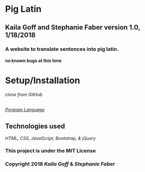 # Pig Latin

## Kaila Goff and Stephanie Faber version 1.0, 1/18/2018

### A website to translate sentences into pig latin.

#### no known bugs at this time

# Setup/Installation
###### _clone from GitHub_
###### _<a href="https://kailagoff.github.io/pig-latin/">Program Language</a>_

## Technologies used

_HTML, CSS, JavaScript, Bootstrap, & jQuery_

### This project is under the MIT License

### Copyright 2018 _Kaila Goff_ & _Stephanie Faber_
